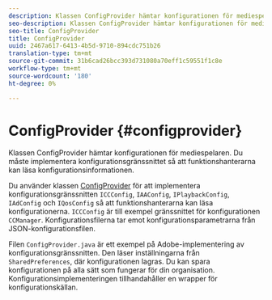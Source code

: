 ```yaml
---
description: Klassen ConfigProvider hämtar konfigurationen för mediespelaren. Du måste implementera konfigurationsgränssnittet så att funktionshanterarna kan läsa konfigurationsinformationen.
seo-description: Klassen ConfigProvider hämtar konfigurationen för mediespelaren. Du måste implementera konfigurationsgränssnittet så att funktionshanterarna kan läsa konfigurationsinformationen.
seo-title: ConfigProvider
title: ConfigProvider
uuid: 2467a617-6413-4b5d-9710-894cdc751b26
translation-type: tm+mt
source-git-commit: 31b6cad26bcc393d731080a70eff1c59551f1c8e
workflow-type: tm+mt
source-wordcount: '180'
ht-degree: 0%

---
```



# ConfigProvider {#configprovider}

Klassen ConfigProvider hämtar konfigurationen för mediespelaren. Du måste implementera konfigurationsgränssnittet så att funktionshanterarna kan läsa konfigurationsinformationen.

Du använder klassen [ConfigProvider](https://help.adobe.com/en_US/primetime/api/reference_implementation/android/javadoc/com/adobe/primetime/reference/config/ConfigProvider.html) för att implementera konfigurationsgränssnitten `ICCConfig`, `IAAConfig`, `IPlaybackConfig`, `IAdConfig` och `IQosConfig` så att funktionshanterarna kan läsa konfigurationerna. `ICCConfig` är till exempel gränssnittet för konfigurationen `CCManager`. Konfigurationsfilerna tar emot konfigurationsparametrarna från JSON-konfigurationsfilen.

Filen `ConfigProvider.java` är ett exempel på Adobe-implementering av konfigurationsgränssnitten. Den läser inställningarna från `SharedPreferences`, där konfigurationen lagras. Du kan spara konfigurationen på alla sätt som fungerar för din organisation. Konfigurationsimplementeringen tillhandahåller en wrapper för konfigurationskällan.